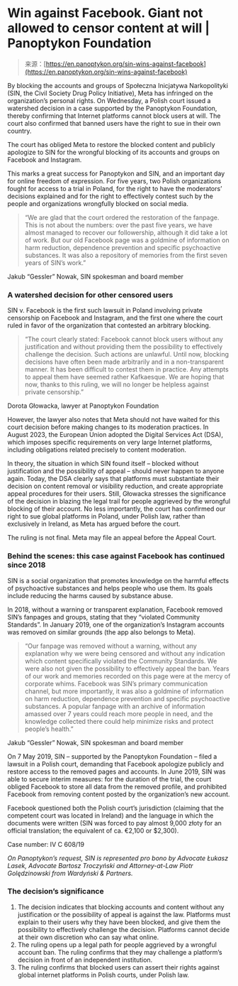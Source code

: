 <!--yml
category: 未分类
date: 2024-05-27 14:57:58
-->

# Win against Facebook. Giant not allowed to censor content at will | Panoptykon Foundation

> 来源：[https://en.panoptykon.org/sin-wins-against-facebook](https://en.panoptykon.org/sin-wins-against-facebook)

By blocking the accounts and groups of Społeczna Inicjatywa Narkopolityki (SIN, the Civil Society Drug Policy Initiative), Meta has infringed on the organization’s personal rights. On Wednesday, a Polish court issued a watershed decision in a case supported by the Panoptykon Foundation, thereby confirming that Internet platforms cannot block users at will. The court also confirmed that banned users have the right to sue in their own country.

The court has obliged Meta to restore the blocked content and publicly apologize to SIN for the wrongful blocking of its accounts and groups on Facebook and Instagram.

This marks a great success for Panoptykon and SIN, and an important day for online freedom of expression. For five years, two Polish organizations fought for access to a trial in Poland, for the right to have the moderators’ decisions explained and for the right to effectively contest such by the people and organizations wrongfully blocked on social media.

> “We are glad that the court ordered the restoration of the fanpage. This is not about the numbers: over the past five years, we have almost managed to recover our followership, although it did take a lot of work. But our old Facebook page was a goldmine of information on harm reduction, dependence prevention and specific psychoactive substances. It was also a repository of memories from the first seven years of SIN’s work.”

Jakub “Gessler” Nowak, SIN spokesman and board member

### A watershed decision for other censored users

SIN v. Facebook is the first such lawsuit in Poland involving private censorship on Facebook and Instagram, and the first one where the court ruled in favor of the organization that contested an arbitrary blocking.

> “The court clearly stated: Facebook cannot block users without any justification and without providing them the possibility to effectively challenge the decision. Such actions are unlawful. Until now, blocking decisions have often been made arbitrarily and in a non-transparent manner. It has been difficult to contest them in practice. Any attempts to appeal them have seemed rather Kafkaesque. We are hoping that now, thanks to this ruling, we will no longer be helpless against private censorship.”

Dorota Głowacka, lawyer at Panoptykon Foundation

However, the lawyer also notes that Meta should not have waited for this court decision before making changes to its moderation practices. In August 2023, the European Union adopted the Digital Services Act (DSA), which imposes specific requirements on very large Internet platforms, including obligations related precisely to content moderation.

In theory, the situation in which SIN found itself – blocked without justification and the possibility of appeal – should never happen to anyone again. Today, the DSA clearly says that platforms must substantiate their decision on content removal or visibility reduction, and create appropriate appeal procedures for their users. Still, Głowacka stresses the significance of the decision in blazing the legal trail for people aggrieved by the wrongful blocking of their account. No less importantly, the court has confirmed our right to sue global platforms in Poland, under Polish law, rather than exclusively in Ireland, as Meta has argued before the court.

The ruling is not final. Meta may file an appeal before the Appeal Court.

### Behind the scenes: this case against Facebook has continued since 2018

SIN is a social organization that promotes knowledge on the harmful effects of psychoactive substances and helps people who use them. Its goals include reducing the harms caused by substance abuse.

In 2018, without a warning or transparent explanation, Facebook removed SIN’s fanpages and groups, stating that they “violated Community Standards”. In January 2019, one of the organization’s Instagram accounts was removed on similar grounds (the app also belongs to Meta).

> “Our fanpage was removed without a warning, without any explanation why we were being censored and without any indication which content specifically violated the Community Standards. We were also not given the possibility to effectively appeal the ban. Years of our work and memories recorded on this page were at the mercy of corporate whims. Facebook was SIN’s primary communication channel, but more importantly, it was also a goldmine of information on harm reduction, dependence prevention and specific psychoactive substances. A popular fanpage with an archive of information amassed over 7 years could reach more people in need, and the knowledge collected there could help minimize risks and protect people’s health.”

Jakub “Gessler” Nowak, SIN spokesman and board member

On 7 May 2019, SIN – supported by the Panoptykon Foundation – filed a lawsuit in a Polish court, demanding that Facebook apologize publicly and restore access to the removed pages and accounts. In June 2019, SIN was able to secure interim measures: for the duration of the trial, the court obliged Facebook to store all data from the removed profile, and prohibited Facebook from removing content posted by the organization’s new account.

Facebook questioned both the Polish court’s jurisdiction (claiming that the competent court was located in Ireland) and the language in which the documents were written (SIN was forced to pay almost 9,000 złoty for an official translation; the equivalent of ca. €2,100 or $2,300).

Case number: IV C 608/19

*On Panoptykon’s request, SIN is represented pro bono by Advocate Łukasz Lasek, Advocate Bartosz Troczyński and Attorney-at-Law Piotr Golędzinowski from Wardyński & Partners.*

### The decision’s significance

1.  The decision indicates that blocking accounts and content without any justification or the possibility of appeal is against the law. Platforms must explain to their users why they have been blocked, and give them the possibility to effectively challenge the decision. Platforms cannot decide at their own discretion who can say what online.
2.  The ruling opens up a legal path for people aggrieved by a wrongful account ban. The ruling confirms that they may challenge a platform’s decision in front of an independent institution.
3.  The ruling confirms that blocked users can assert their rights against global internet platforms in Polish courts, under Polish law.
